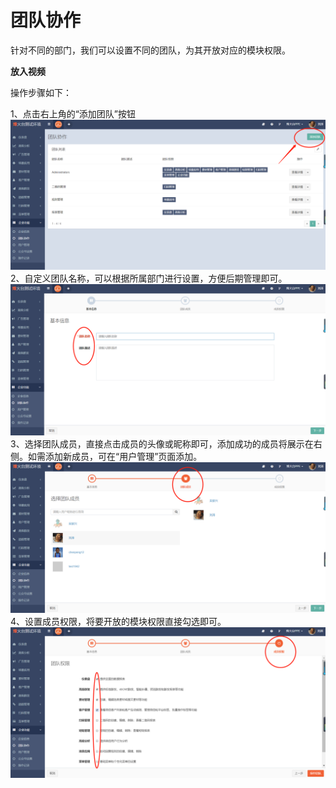 # 团队协作

针对不同的部门，我们可以设置不同的团队，为其开放对应的模块权限。

**放入视频**

操作步骤如下：

1、点击右上角的“添加团队”按钮![](/assets/1516600096%281%29.png)2、自定义团队名称，可以根据所属部门进行设置，方便后期管理即可。![](/assets/1516600195%281%29.png)3、选择团队成员，直接点击成员的头像或昵称即可，添加成功的成员将展示在右侧。如需添加新成员，可在“用户管理”页面添加。![](/assets/1516600273%281%29.png)4、设置成员权限，将要开放的模块权限直接勾选即可。![](/assets/1516600418%281%29.png)

